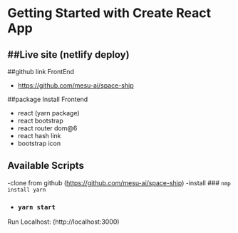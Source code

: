 # Getting Started with Create React App

##Live site (netlify deploy)
-  

##github link FrontEnd
- https://github.com/mesu-ai/space-ship



##package Install Frontend
- react (yarn package)
- react bootstrap
- react router dom@6
- react hash link
- bootstrap icon


## Available Scripts

-clone from github (https://github.com/mesu-ai/space-ship)
-install ### `nmp install yarn`
- ### `yarn start`
Run Localhost: (http://localhost:3000)
